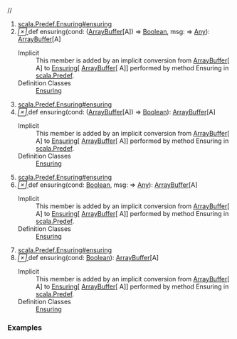 //
<ol>
<li><a href="https://www.scala-lang.org/api/2.12.3/scala/collection/mutable/ArrayBuffer.html#ensuring(cond:A=>Boolean,msg:=>Any):A">scala.Predef.Ensuring#ensuring</a></li>
<li name="scala.Predef.Ensuring#ensuring" visbl="pub" class="indented0 " data-isabs="false" fullcomment="yes" group="Ungrouped"> <a id="ensuring(cond:A=>Boolean,msg:=>Any):A"></a><a id="ensuring((ArrayBuffer[A])⇒Boolean,⇒Any):ArrayBuffer[A]"></a> <span class="permalink"> <a href="../../../scala/collection/mutable/ArrayBuffer.html#ensuring(cond:A=>Boolean,msg:=>Any):A" title="Permalink"> <i class="material-icons"></i> </a> </span> <span class="modifier_kind"> <span class="modifier"></span> <span class="kind">def</span> </span> <span class="symbol"> <span class="implicit">ensuring</span><span class="params">(<span name="cond">cond: (<a href="" class="extype" name="scala.collection.mutable.ArrayBuffer">ArrayBuffer</a>[<span class="extype" name="scala.collection.mutable.ArrayBuffer.A">A</span>]) ⇒ <a href="../../Boolean.html" class="extype" name="scala.Boolean">Boolean</a></span>, <span name="msg">msg: ⇒ <a href="../../Any.html" class="extype" name="scala.Any">Any</a></span>)</span><span class="result">: <a href="" class="extype" name="scala.collection.mutable.ArrayBuffer">ArrayBuffer</a>[<span class="extype" name="scala.collection.mutable.ArrayBuffer.A">A</span>]</span> </span> 
 <div class="fullcomment">
  <dl class="attributes block"> 
   <dt class="implicit">
    Implicit
   </dt>
   <dd>
     This member is added by an implicit conversion from 
    <a href="" class="extype" name="scala.collection.mutable.ArrayBuffer">ArrayBuffer</a>[
    <span class="extype" name="scala.collection.mutable.ArrayBuffer.A">A</span>] to 
    <a href="../../Predef$$Ensuring.html" class="extype" name="scala.Predef.Ensuring">Ensuring</a>[
    <a href="" class="extype" name="scala.collection.mutable.ArrayBuffer">ArrayBuffer</a>[
    <span class="extype" name="scala.collection.mutable.ArrayBuffer.A">A</span>]] performed by method Ensuring in 
    <a href="../../Predef$.html" class="extype" name="scala.Predef">scala.Predef</a>. 
   </dd>
   <dt>
    Definition Classes
   </dt>
   <dd>
    <a href="../../Predef$$Ensuring.html" class="extype" name="scala.Predef.Ensuring">Ensuring</a>
   </dd>
  </dl>
 </div> </li>
        

<li><a href="https://www.scala-lang.org/api/2.12.3/scala/collection/mutable/ArrayBuffer.html#ensuring(cond:A=>Boolean):A">scala.Predef.Ensuring#ensuring</a></li>
<li name="scala.Predef.Ensuring#ensuring" visbl="pub" class="indented0 " data-isabs="false" fullcomment="yes" group="Ungrouped"> <a id="ensuring(cond:A=>Boolean):A"></a><a id="ensuring((ArrayBuffer[A])⇒Boolean):ArrayBuffer[A]"></a> <span class="permalink"> <a href="../../../scala/collection/mutable/ArrayBuffer.html#ensuring(cond:A=>Boolean):A" title="Permalink"> <i class="material-icons"></i> </a> </span> <span class="modifier_kind"> <span class="modifier"></span> <span class="kind">def</span> </span> <span class="symbol"> <span class="implicit">ensuring</span><span class="params">(<span name="cond">cond: (<a href="" class="extype" name="scala.collection.mutable.ArrayBuffer">ArrayBuffer</a>[<span class="extype" name="scala.collection.mutable.ArrayBuffer.A">A</span>]) ⇒ <a href="../../Boolean.html" class="extype" name="scala.Boolean">Boolean</a></span>)</span><span class="result">: <a href="" class="extype" name="scala.collection.mutable.ArrayBuffer">ArrayBuffer</a>[<span class="extype" name="scala.collection.mutable.ArrayBuffer.A">A</span>]</span> </span> 
 <div class="fullcomment">
  <dl class="attributes block"> 
   <dt class="implicit">
    Implicit
   </dt>
   <dd>
     This member is added by an implicit conversion from 
    <a href="" class="extype" name="scala.collection.mutable.ArrayBuffer">ArrayBuffer</a>[
    <span class="extype" name="scala.collection.mutable.ArrayBuffer.A">A</span>] to 
    <a href="../../Predef$$Ensuring.html" class="extype" name="scala.Predef.Ensuring">Ensuring</a>[
    <a href="" class="extype" name="scala.collection.mutable.ArrayBuffer">ArrayBuffer</a>[
    <span class="extype" name="scala.collection.mutable.ArrayBuffer.A">A</span>]] performed by method Ensuring in 
    <a href="../../Predef$.html" class="extype" name="scala.Predef">scala.Predef</a>. 
   </dd>
   <dt>
    Definition Classes
   </dt>
   <dd>
    <a href="../../Predef$$Ensuring.html" class="extype" name="scala.Predef.Ensuring">Ensuring</a>
   </dd>
  </dl>
 </div> </li>
        

<li><a href="https://www.scala-lang.org/api/2.12.3/scala/collection/mutable/ArrayBuffer.html#ensuring(cond:Boolean,msg:=>Any):A">scala.Predef.Ensuring#ensuring</a></li>
<li name="scala.Predef.Ensuring#ensuring" visbl="pub" class="indented0 " data-isabs="false" fullcomment="yes" group="Ungrouped"> <a id="ensuring(cond:Boolean,msg:=>Any):A"></a><a id="ensuring(Boolean,⇒Any):ArrayBuffer[A]"></a> <span class="permalink"> <a href="../../../scala/collection/mutable/ArrayBuffer.html#ensuring(cond:Boolean,msg:=>Any):A" title="Permalink"> <i class="material-icons"></i> </a> </span> <span class="modifier_kind"> <span class="modifier"></span> <span class="kind">def</span> </span> <span class="symbol"> <span class="implicit">ensuring</span><span class="params">(<span name="cond">cond: <a href="../../Boolean.html" class="extype" name="scala.Boolean">Boolean</a></span>, <span name="msg">msg: ⇒ <a href="../../Any.html" class="extype" name="scala.Any">Any</a></span>)</span><span class="result">: <a href="" class="extype" name="scala.collection.mutable.ArrayBuffer">ArrayBuffer</a>[<span class="extype" name="scala.collection.mutable.ArrayBuffer.A">A</span>]</span> </span> 
 <div class="fullcomment">
  <dl class="attributes block"> 
   <dt class="implicit">
    Implicit
   </dt>
   <dd>
     This member is added by an implicit conversion from 
    <a href="" class="extype" name="scala.collection.mutable.ArrayBuffer">ArrayBuffer</a>[
    <span class="extype" name="scala.collection.mutable.ArrayBuffer.A">A</span>] to 
    <a href="../../Predef$$Ensuring.html" class="extype" name="scala.Predef.Ensuring">Ensuring</a>[
    <a href="" class="extype" name="scala.collection.mutable.ArrayBuffer">ArrayBuffer</a>[
    <span class="extype" name="scala.collection.mutable.ArrayBuffer.A">A</span>]] performed by method Ensuring in 
    <a href="../../Predef$.html" class="extype" name="scala.Predef">scala.Predef</a>. 
   </dd>
   <dt>
    Definition Classes
   </dt>
   <dd>
    <a href="../../Predef$$Ensuring.html" class="extype" name="scala.Predef.Ensuring">Ensuring</a>
   </dd>
  </dl>
 </div> </li>
        

<li><a href="https://www.scala-lang.org/api/2.12.3/scala/collection/mutable/ArrayBuffer.html#ensuring(cond:Boolean):A">scala.Predef.Ensuring#ensuring</a></li>
<li name="scala.Predef.Ensuring#ensuring" visbl="pub" class="indented0 " data-isabs="false" fullcomment="yes" group="Ungrouped"> <a id="ensuring(cond:Boolean):A"></a><a id="ensuring(Boolean):ArrayBuffer[A]"></a> <span class="permalink"> <a href="../../../scala/collection/mutable/ArrayBuffer.html#ensuring(cond:Boolean):A" title="Permalink"> <i class="material-icons"></i> </a> </span> <span class="modifier_kind"> <span class="modifier"></span> <span class="kind">def</span> </span> <span class="symbol"> <span class="implicit">ensuring</span><span class="params">(<span name="cond">cond: <a href="../../Boolean.html" class="extype" name="scala.Boolean">Boolean</a></span>)</span><span class="result">: <a href="" class="extype" name="scala.collection.mutable.ArrayBuffer">ArrayBuffer</a>[<span class="extype" name="scala.collection.mutable.ArrayBuffer.A">A</span>]</span> </span> 
 <div class="fullcomment">
  <dl class="attributes block"> 
   <dt class="implicit">
    Implicit
   </dt>
   <dd>
     This member is added by an implicit conversion from 
    <a href="" class="extype" name="scala.collection.mutable.ArrayBuffer">ArrayBuffer</a>[
    <span class="extype" name="scala.collection.mutable.ArrayBuffer.A">A</span>] to 
    <a href="../../Predef$$Ensuring.html" class="extype" name="scala.Predef.Ensuring">Ensuring</a>[
    <a href="" class="extype" name="scala.collection.mutable.ArrayBuffer">ArrayBuffer</a>[
    <span class="extype" name="scala.collection.mutable.ArrayBuffer.A">A</span>]] performed by method Ensuring in 
    <a href="../../Predef$.html" class="extype" name="scala.Predef">scala.Predef</a>. 
   </dd>
   <dt>
    Definition Classes
   </dt>
   <dd>
    <a href="../../Predef$$Ensuring.html" class="extype" name="scala.Predef.Ensuring">Ensuring</a>
   </dd>
  </dl>
 </div> </li>
        </ol>


### Examples




